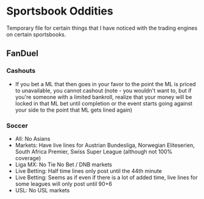 # Sportsbook Oddities

Temporary file for certain things that I have noticed with the trading engines on certain sportsbooks.

## FanDuel

### Cashouts

* If you bet a ML that then goes in your favor to the point the ML is priced to unavailable, you cannot cashout (note - you wouldn't want to, but if you're someone with a limited bankroll, realize that your money will be locked in that ML bet until completion or the event starts going against your side to the point that ML gets lined again)

### Soccer

* All: No Asians
* Markets: Have live lines for Austrian Bundesliga, Norwegian Eliteserien, South Africa Premier, Swiss Super League (although not 100% coverage)
* Liga MX: No Tie No Bet / DNB markets
* Live Betting: Half time lines only post until the 44th minute
* Live Betting: Seems as if even if there is a lot of added time, live lines for some leagues will only post until 90+6
* USL: No USL markets
